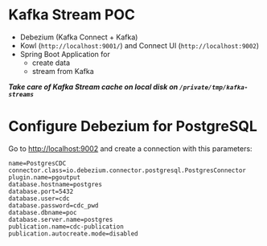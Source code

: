 # Kafka Stream POC

* Debezium (Kafka Connect + Kafka)
* Kowl (`http://localhost:9001/`) and Connect UI (`http://localhost:9002`)
* Spring Boot Application for 
  * create data
  * stream from Kafka

_**Take care of Kafka Stream cache on local disk on `/private/tmp/kafka-streams`**_

# Configure Debezium for PostgreSQL

Go to [http://localhost:9002](http://localhost:9002) and create a connection with this parameters:

```
name=PostgresCDC
connector.class=io.debezium.connector.postgresql.PostgresConnector
plugin.name=pgoutput
database.hostname=postgres
database.port=5432
database.user=cdc
database.password=cdc_pwd
database.dbname=poc
database.server.name=postgres
publication.name=cdc-publication
publication.autocreate.mode=disabled
```